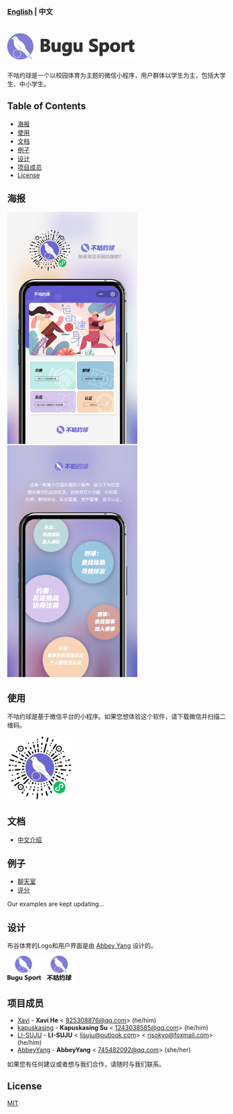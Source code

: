 ### [English](./README.md) | 中文

# <img src='./images/title1.png' height='60'/></br>

不咕约球是一个以校园体育为主题的微信小程序，用户群体以学生为主，包括大学生、中小学生。

## Table of Contents
* [海报](#Poster)
* [使用](#Usage)
* [文档](#Documentations)
* [例子](#Examples)
* [设计](#Design)
* [项目成员](#Project_Members)
* [License](#License)

## 海报 <a name="Poster"></a>

<img src="./images/intro2.jpg" width = "300"  />&emsp; <img src="./images/intro1.jpg" width = "300"  />

## 使用 <a name="Usage"></a>

不咕约球是基于微信平台的小程序。如果您想体验这个软件，请下载微信并扫描二维码。

<img src="./QRcode.JPG" width = "150" height = "150" />

## 文档 <a name="Documentations"></a>
- [中文介绍](./中文介绍)

## 例子 <a name="Examples"></a>

- [聊天室](./examples/chatroom)
- [评分](./examples/grade)

Our examples are kept updating...

## 设计 <a name="Design"></a>

布谷体育的Logo和用户界面是由 [Abbey Yang](https://github.com/AbbeyYang) 设计的。  

<img src="./images/title2.png" height = "60"  /> <img src="./images/title4.png" height = "60"/>


## 项目成员 <a name="Project_Members"></a>

- [Xavi](https://github.com/HeXavi8) - **Xavi He** &lt; 825308876@qq.com&gt; (he/him)
- [kapuskasing](https://github.com/kapuskasing) - **Kapuskasing Su** &lt; 1243038585@qq.com&gt; (he/him)
- [LI-SUJU](https://github.com/LI-SUJU) - **LI-SUJU** &lt; lisuju@outlook.com&gt; &lt; risokyo@foxmail.com&gt; (he/him)
- [AbbeyYang](https://github.com/AbbeyYang) - **AbbeyYang** &lt; 745482092@qq.com&gt; (she/her)

如果您有任何建议或者想与我们合作，请随时与我们联系。 </br>

## License <a name="License"></a>

[MIT](./LICENSE)

